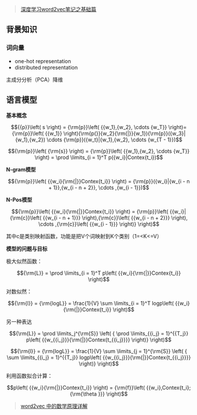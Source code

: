 > [深度学习word2vec笔记之基础篇](http://blog.csdn.net/mytestmy/article/details/26961315###;)

## 背景知识

### 词向量

- one-hot representation
- distributed representation

主成分分析（PCA）降维



## 语言模型

**基本概念**

$${{p}}\left( s \right) = {\rm{p}}\left( {{w_1},{w_2}, \cdots {w_T}} \right)={\rm{p}}\left( {{w_1}} \right){\rm{p(}}{w_2}{\rm{|}}{w_1}){\rm{p}}({w_3}|{w_1},{w_2}) \cdots {\rm{p}}({w_t}|{w_1},{w_2}, \cdots {w_{T - 1}})$$

$${\rm{p}}\left( {\rm{s}} \right) = {\rm{p}}\left( {{w_1},{w_2}, \cdots {w_T}} \right) =  \prod \limits_{i = 1}^T p({w_i}|Contex{t_i})$$

**N-gram模型**

$${\rm{p}}\left( {{w_i}{\rm{|}}Contex{t_i}} \right) = {\rm{p}}({w_i}|{w_{i - n + 1}},{w_{i - n + 2}}, \cdots ,{w_{i - 1}})$$

**N-Pos模型**

$${\rm{p}}\left( {{w_i}{\rm{|}}Contex{t_i}} \right) = {\rm{p}}\left( {{w_i}|{\rm{c}}\left( {{w_{i - n + 1}}} \right),{\rm{c}}\left( {{w_{i - n + 2}}} \right), \cdots ,{\rm{c}}\left( {{w_{i - 1}}} \right)} \right)$$

其中c是类别映射函数，功能是把V个词映射到K个类别（1=<K<=V）

**模型的问题与目标**

极大似然函数：

$${\rm{L}} =  \prod \limits_{i = 1}^T p\left( {{w_i}{\rm{|}}Contex{t_i}} \right)$$

对数似然：

$${\rm{l}} = {\rm{logL}} = \frac{1}{V} \sum \limits_{i = 1}^T logp\left( {{w_i}{\rm{|}}Contex{t_i}} \right)$$

另一种表达

$${\rm{L}} =  \prod \limits_j^{\rm{S}} \left( { \prod \limits_{{i_j} = 1}^{{T_j}} p\left( {{w_{{i_j}}}{\rm{|}}Contex{t_{{i_j}}}} \right)} \right)$$

$${\rm{l}} = {\rm{logL}} = \frac{1}{V} \sum \limits_{j = 1}^{\rm{S}} \left( { \sum \limits_{{i_j} = 1}^{{T_j}} logp\left( {{w_{{i_j}}}{\rm{|}}Contex{t_{{i_j}}}} \right)} \right)$$

利用函数拟合计算：

$$p\left( {{w_i}{\rm{|}}Contex{t_i}} \right) = {\rm{f}}\left( {{w_i},Contex{t_i};{\rm{\theta }}} \right)$$



>[word2vec 中的数学原理详解](http://suanfazu.com/t/word2vec-zhong-de-shu-xue-yuan-li-xiang-jie-duo-tu-wifixia-yue-du/178)

